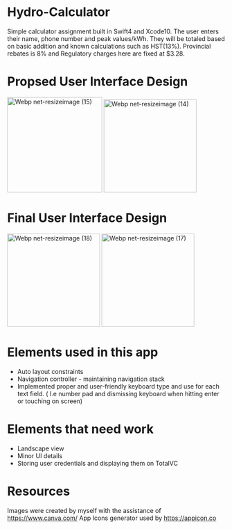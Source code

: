 # Hydro-Calculator
Simple calculator assignment built in Swift4 and Xcode10. The user enters their name, phone number and peak values/kWh. They will be totaled based on basic addition and known calculations such as HST(13%). Provincial rebates is 8% and Regulatory charges here are fixed at $3.28.

# Propsed User Interface Design 

<img width="219" alt="Webp net-resizeimage (15)" src="https://user-images.githubusercontent.com/39067937/65834063-3220c380-e2a5-11e9-996e-731a0ca709d2.png">   <img width="214" alt="Webp net-resizeimage (14)" src="https://user-images.githubusercontent.com/39067937/65834025-d6eed100-e2a4-11e9-99fa-488e62a0e64d.png"> 


# Final User Interface Design 
<img width="214" alt="Webp net-resizeimage (18)" src="https://user-images.githubusercontent.com/39067937/65834209-de16de80-e2a6-11e9-86d3-7bf1a53730f4.png">    <img width="214" alt="Webp net-resizeimage (17)" src="https://user-images.githubusercontent.com/39067937/65834182-7f516500-e2a6-11e9-9460-574fbf061e5d.png">

# Elements used in this app

- Auto layout constraints 
- Navigation controller - maintaining navigation stack 
- Implemented proper and user-friendly keyboard type and use for each text field. ( I.e number pad and dismissing keyboard when hitting enter or touching on screen)


# Elements that need work 

- Landscape view 
- Minor UI details 
- Storing user credentials and displaying them on TotalVC 


# Resources 
Images were created by myself with the assistance of https://www.canva.com/
App Icons generator used by https://appicon.co
